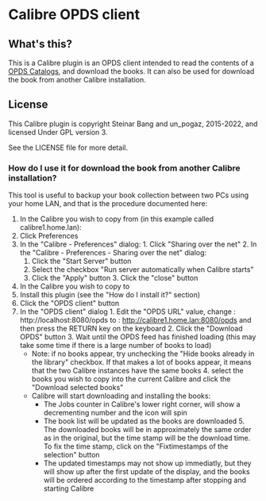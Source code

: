 # Calibre OPDS client

## What's this?

This is a Calibre plugin is an OPDS client intended to read the contents of a [OPDS Catalogs](https://en.wikipedia.org/wiki/Open_Publication_Distribution_System), and download the books.
It can also be used for download the book from another Calibre installation.

## License
This Calibre plugin is copyright Steinar Bang and un_pogaz, 2015-2022, and licensed Under GPL version 3.

See the LICENSE file for more detail.

### How do I use it for download the book from another Calibre installation?

This tool is useful to backup your book collection between two PCs using your home LAN, and that is the procedure documented here:

1. In the Calibre you wish to copy from (in this example called calibre1.home.lan):
  1. Click Preferences
  2. In the "Calibre - Preferences" dialog:
    1. Click "Sharing over the net"
    2. In the "Calibre - Preferences - Sharing over the net" dialog:
      1. Click the "Start Server" button
      2. Select the checkbox "Run server automatically when Calibre starts"
      3. Click the "Apply" button
    3. Click the "close" button
2. In the Calibre you wish to copy to
  1. Install this plugin (see the "How do I install it?" section)
  2. Click the "OPDS client" button
  3. In the "OPDS client" dialog
    1. Edit the "OPDS URL" value, change
      : http://localhost:8080/opds
      to
      : http://calibre1.home.lan:8080/opds
      and then press the RETURN key on the keyboard
    2. Click the "Download OPDS" button
    3. Wait until the OPDS feed has finished loading (this may take some time if there is a large number of books to load)
      - Note: if no books appear, try unchecking the "Hide books already in the library" checkbox.  If that makes a lot of books appear, it means that the two Calibre instances have the same books
    4. select the books you wish to copy into the current Calibre and click the "Download selected books"
      - Calibre will start downloading and installing the books:
        - The Jobs counter in Calibre's lower right corner, will show a decrementing number and the icon will spin
        - The book list will be updated as the books are downloaded
    5. The downloaded books will be in approximately the same order as in the original, but the time stamp will be the download time. To fix the time stamp, click on the "Fixtimestamps of the selection" button
        - The updated timestamps may not show up immediatly, but they will show up after the first update of the display, and the books will be ordered according to the timestamp after stopping and starting Calibre
